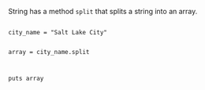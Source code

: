 String has a method `split`
that splits a string
into an array.

<Editor lang="ruby">
<code>
city_name = "Salt Lake City"

array = city_name.split

puts array
</code>
</Editor>

